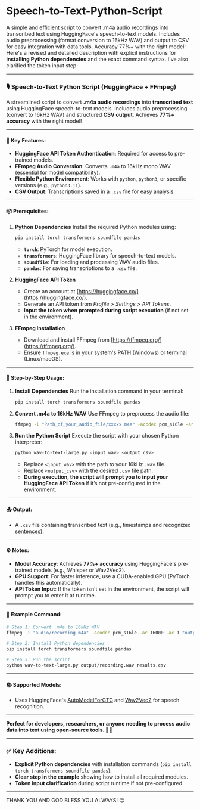 # Speech-to-Text-Python-Script
A simple and efficient script to convert .m4a audio recordings into transcribed text using HuggingFace's speech-to-text models. Includes audio preprocessing (format conversion to 16kHz WAV) and output to CSV for easy integration with data tools. Accuracy 77%+ with the right model!
Here's a revised and detailed description with explicit instructions for **installing Python dependencies** and the exact command syntax. I've also clarified the token input step:

---

### 🎙️ **Speech-to-Text Python Script (HuggingFace + FFmpeg)**
A streamlined script to convert **.m4a audio recordings** into **transcribed text** using HuggingFace speech-to-text models. Includes audio preprocessing (convert to 16kHz WAV) and structured **CSV output**. Achieves **77%+ accuracy** with the right model!

---

#### 🔧 **Key Features:**
- **HuggingFace API Token Authentication**: Required for access to pre-trained models.
- **FFmpeg Audio Conversion**: Converts `.m4a` to 16kHz mono WAV (essential for model compatibility).
- **Flexible Python Environment**: Works with `python`, `python3`, or specific versions (e.g., `python3.11`).
- **CSV Output**: Transcriptions saved in a `.csv` file for easy analysis.

---

#### 📦 **Prerequisites:**
1. **Python Dependencies**
   Install the required Python modules using:
   ```bash
   pip install torch transformers soundfile pandas
   ```
   - **`torch`**: PyTorch for model execution.
   - **`transformers`**: HuggingFace library for speech-to-text models.
   - **`soundfile`**: For loading and processing WAV audio files.
   - **`pandas`**: For saving transcriptions to a `.csv` file.

2. **HuggingFace API Token**
   - Create an account at [https://huggingface.co/](https://huggingface.co/).
   - Generate an API token from *Profile > Settings > API Tokens*.
   - **Input the token when prompted during script execution** (if not set in the environment).

3. **FFmpeg Installation**
   - Download and install FFmpeg from [https://ffmpeg.org/](https://ffmpeg.org/).
   - Ensure `ffmpeg.exe` is in your system's PATH (Windows) or terminal (Linux/macOS).

---

#### 🚀 **Step-by-Step Usage:**
1. **Install Dependencies**
   Run the installation command in your terminal:
   ```bash
   pip install torch transformers soundfile pandas
   ```

2. **Convert .m4a to 16kHz WAV**
   Use FFmpeg to preprocess the audio file:
   ```bash
   ffmpeg -i "Path_of_your_audio_file/xxxxx.m4a" -acodec pcm_s16le -ar 16000 -ac 1 "Path_of_converted_file/xxxxx.wav"
   ```

3. **Run the Python Script**
   Execute the script with your chosen Python interpreter:
   ```bash
   python wav-to-text-large.py <input_wav> <output_csv>
   ```
   - Replace `<input_wav>` with the path to your 16kHz `.wav` file.
   - Replace `<output_csv>` with the desired `.csv` file path.
   - **During execution, the script will prompt you to input your HuggingFace API Token** if it’s not pre-configured in the environment.

---

#### 📤 **Output:**
- A `.csv` file containing transcribed text (e.g., timestamps and recognized sentences).

---

#### ⚙️ **Notes:**
- **Model Accuracy**: Achieves **77%+ accuracy** using HuggingFace's pre-trained models (e.g., Whisper or Wav2Vec2).
- **GPU Support**: For faster inference, use a CUDA-enabled GPU (PyTorch handles this automatically).
- **API Token Input**: If the token isn’t set in the environment, the script will prompt you to enter it at runtime.

---

#### 📌 **Example Command:**
```bash
# Step 1: Convert .m4a to 16kHz WAV
ffmpeg -i "audio/recording.m4a" -acodec pcm_s16le -ar 16000 -ac 1 "output/recording.wav"

# Step 2: Install Python dependencies
pip install torch transformers soundfile pandas

# Step 3: Run the script
python wav-to-text-large.py output/recording.wav results.csv
```

---

#### 📚 **Supported Models:**
- Uses HuggingFace's [AutoModelForCTC](https://huggingface.co/docs/transformers/v4.32.0/en/model_doc/ctc) and [Wav2Vec2](https://huggingface.co/fairseq) for speech recognition.

---

**Perfect for developers, researchers, or anyone needing to process audio data into text using open-source tools. 🧠✨**

---

### ✅ **Key Additions:**
- **Explicit Python dependencies** with installation commands (`pip install torch transformers soundfile pandas`).
- **Clear step in the example** showing how to install all required modules.
- **Token input clarification** during script runtime if not pre-configured.

---

THANK YOU AND GOD BLESS YOU ALWAYS! 😊
